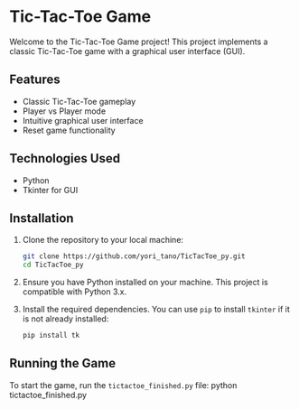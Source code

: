 # Tic-Tac-Toe Game

Welcome to the Tic-Tac-Toe Game project! This project implements a classic Tic-Tac-Toe game with a graphical user interface (GUI).

## Features

- Classic Tic-Tac-Toe gameplay
- Player vs Player mode
- Intuitive graphical user interface
- Reset game functionality

## Technologies Used

- Python
- Tkinter for GUI

## Installation

1. Clone the repository to your local machine:

    ```bash
    git clone https://github.com/yori_tano/TicTacToe_py.git
    cd TicTacToe_py
    ```

2. Ensure you have Python installed on your machine. This project is compatible with Python 3.x.

3. Install the required dependencies. You can use `pip` to install `tkinter` if it is not already installed:

    ```bash
    pip install tk
    ```

## Running the Game

To start the game, run the `tictactoe_finished.py` file:
python tictactoe_finished.py
